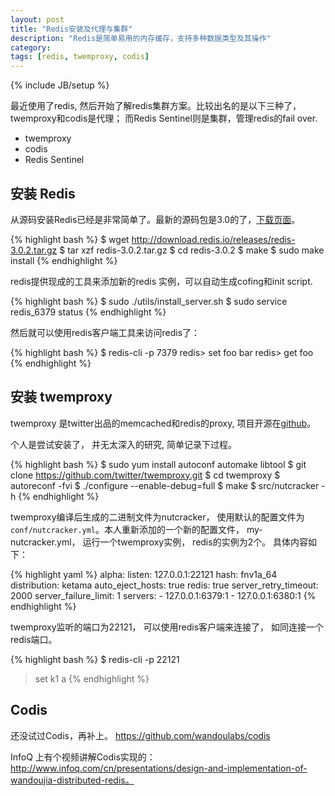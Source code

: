 ```yaml
---
layout: post
title: "Redis安装及代理与集群"
description: "Redis是简单易用的内存缓存，支持多种数据类型及其操作"
category: 
tags: [redis, twemproxy, codis]
---
```

{% include JB/setup %}

最近使用了redis, 然后开始了解redis集群方案。比较出名的是以下三种了，twemproxy和codis是代理； 而Redis Sentinel则是集群，管理redis的fail over.

- twemproxy
- codis
- Redis Sentinel

## 安装 Redis

从源码安装Redis已经是非常简单了。最新的源码包是3.0的了，[下载页面](http://redis.io/download)。

{% highlight bash %}
$ wget http://download.redis.io/releases/redis-3.0.2.tar.gz
$ tar xzf redis-3.0.2.tar.gz
$ cd redis-3.0.2
$ make
$ sudo make install
{% endhighlight %}

redis提供现成的工具来添加新的redis 实例，可以自动生成cofing和init script. 

{% highlight bash %}
$ sudo ./utils/install_server.sh
$ sudo service redis_6379 status
{% endhighlight %}

然后就可以使用redis客户端工具来访问redis了：

{% highlight bash %}
$ redis-cli -p 7379
redis> set foo bar
redis> get foo
{% endhighlight %}


## 安装 twemproxy

twemproxy 是twitter出品的memcached和redis的proxy, 项目开源在[github](https://github.com/twitter/twemproxy)。

个人是尝试安装了， 并无太深入的研究, 简单记录下过程。


{% highlight bash %}
$ sudo yum install autoconf automake libtool
$ git clone https://github.com/twitter/twemproxy.git
$ cd twemproxy
$ autoreconf -fvi
$ ./configure --enable-debug=full
$ make
$ src/nutcracker -h
{% endhighlight %}

twemproxy编译后生成的二进制文件为nutcracker， 使用默认的配置文件为`conf/nutcracker.yml`。本人重新添加的一个新的配置文件， my-nutcracker.yml， 运行一个twemproxy实例， redis的实例为2个。 具体内容如下：

{% highlight yaml %}
alpha:
  listen: 127.0.0.1:22121
  hash: fnv1a_64
  distribution: ketama
  auto_eject_hosts: true
  redis: true
  server_retry_timeout: 2000
  server_failure_limit: 1
  servers:
    - 127.0.0.1:6379:1
    - 127.0.0.1:6380:1
{% endhighlight %}

twemproxy监听的端口为22121， 可以使用redis客户端来连接了， 如同连接一个redis端口。

{% highlight bash %}
$ redis-cli -p 22121
> set k1 a
{% endhighlight %}

## Codis

还没试过Codis，再补上。 https://github.com/wandoulabs/codis

InfoQ 上有个视频讲解Codis实现的： http://www.infoq.com/cn/presentations/design-and-implementation-of-wandoujia-distributed-redis。

